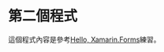 # 第二個程式

這個程式內容是參考[Hello, Xamarin.Forms](https://developer.xamarin.com/guides/xamarin-forms/getting-started/hello-xamarin-forms/)練習。



